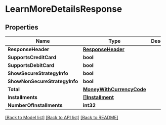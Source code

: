 # LearnMoreDetailsResponse

## Properties

Name | Type | Description | Notes
------------ | ------------- | ------------- | -------------
**ResponseHeader** | [**ResponseHeader**](ResponseHeader.md) |  | [optional] 
**SupportsCreditCard** | **bool** |  | 
**SupportsDebitCard** | **bool** |  | 
**ShowSecureStrategyInfo** | **bool** |  | 
**ShowNonSecureStrategyInfo** | **bool** |  | 
**Total** | [**MoneyWithCurrencyCode**](MoneyWithCurrencyCode.md) |  | [optional] 
**Installments** | [**[]Installment**](Installment.md) |  | [optional] 
**NumberOfInstallments** | **int32** |  | 

[[Back to Model list]](../README.md#documentation-for-models) [[Back to API list]](../README.md#documentation-for-api-endpoints) [[Back to README]](../README.md)


